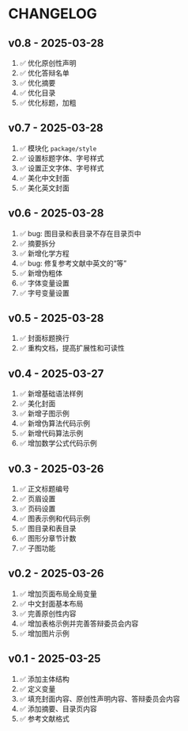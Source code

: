 # CHANGELOG

## v0.8 - 2025-03-28

1. ✅ 优化原创性声明
2. ✅ 优化答辩名单
3. ✅ 优化摘要
4. ✅ 优化目录
5. ✅ 优化标题，加粗

## v0.7 - 2025-03-28

1. ✅ 模块化 `package/style`
2. ✅ 设置标题字体、字号样式
3. ✅ 设置正文字体、字号样式
4. ✅ 美化中文封面
5. ✅ 美化英文封面

## v0.6 - 2025-03-28

1. ✅ bug: 图目录和表目录不存在目录页中
2. ✅ 摘要拆分
3. ✅ 新增化学方程
4. ✅ bug: 修复参考文献中英文的“等”
5. ✅ 新增伪粗体
6. ✅ 字体变量设置
7. ✅ 字号变量设置

## v0.5 - 2025-03-28

1. ✅ 封面标题换行
2. ✅ 重构文档，提高扩展性和可读性

## v0.4 - 2025-03-27

1. ✅ 新增基础语法样例
2. ✅ 美化封面
3. ✅ 新增子图示例
4. ✅ 新增伪算法代码示例
5. ✅ 新增代码算法示例
6. ✅ 增加数学公式代码示例

## v0.3 - 2025-03-26

1. ✅ 正文标题编号
2. ✅ 页眉设置
3. ✅ 页码设置
4. ✅ 图表示例和代码示例
5. ✅ 图目录和表目录
6. ✅ 图形分章节计数
7. ✅ 子图功能

## v0.2 - 2025-03-26

1. ✅ 增加页面布局全局变量
2. ✅ 中文封面基本布局
3. ✅ 完善原创性内容
4. ✅ 增加表格示例并完善答辩委员会内容
5. ✅ 增加图片示例

## v0.1 - 2025-03-25

1. ✅ 添加主体结构
2. ✅ 定义变量
3. ✅ 填充封面内容、原创性声明内容、答辩委员会内容
4. ✅ 添加摘要、目录页内容
5. ✅ 参考文献格式
